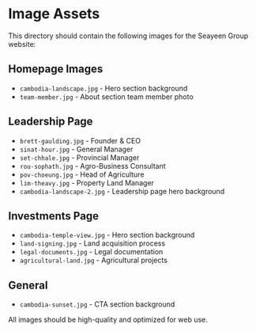 # Image Assets

This directory should contain the following images for the Seayeen Group website:

## Homepage Images
- `cambodia-landscape.jpg` - Hero section background
- `team-member.jpg` - About section team member photo

## Leadership Page
- `brett-gaulding.jpg` - Founder & CEO
- `sinat-hour.jpg` - General Manager
- `set-chhale.jpg` - Provincial Manager
- `rou-sophath.jpg` - Agro-Business Consultant
- `pov-choeung.jpg` - Head of Agriculture
- `lim-theavy.jpg` - Property Land Manager
- `cambodia-landscape-2.jpg` - Leadership page hero background

## Investments Page
- `cambodia-temple-view.jpg` - Hero section background
- `land-signing.jpg` - Land acquisition process
- `legal-documents.jpg` - Legal documentation
- `agricultural-land.jpg` - Agricultural projects

## General
- `cambodia-sunset.jpg` - CTA section background

All images should be high-quality and optimized for web use.